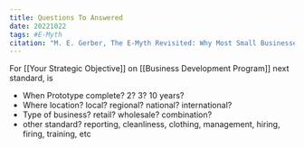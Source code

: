 ```yaml
---
title: Questions To Answered
date: 20221022
tags: #E-Myth
citation: "M. E. Gerber, The E-Myth Revisited: Why Most Small Businesses Don’t Work and What to Do About It. Harper Collins, 2009."
---
```


For [[Your Strategic Objective]] on [[Business Development Program]] next standard, is
- When Prototype complete? 2? 3? 10 years?
- Where location? local? regional? national? international?
- Type of business? retail? wholesale? combination?
- other standard? reporting, cleanliness, clothing, management, hiring, firing, training, etc